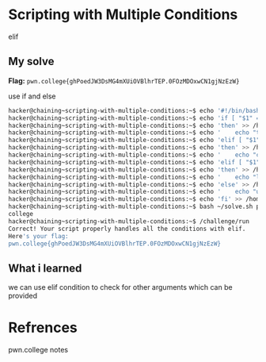 # Scripting with Multiple Conditions
elif 

## My solve
**Flag:** `pwn.college{ghPoedJW3DsMG4mXUiOVBlhrTEP.0FOzMDOxwCN1gjNzEzW}`

use if and else

```bash
hacker@chaining~scripting-with-multiple-conditions:~$ echo '#!/bin/bash' > /home/hacker/solve.sh
hacker@chaining~scripting-with-multiple-conditions:~$ echo 'if [ "$1" == "hack" ]' >> /home/hacker/solve.sh
hacker@chaining~scripting-with-multiple-conditions:~$ echo 'then' >> /home/hacker/solve.sh
hacker@chaining~scripting-with-multiple-conditions:~$ echo '    echo "the planet"' >> /home/hacker/solve.sh
hacker@chaining~scripting-with-multiple-conditions:~$ echo 'elif [ "$1" == "pwn" ]' >> /home/hacker/solve.sh
hacker@chaining~scripting-with-multiple-conditions:~$ echo 'then' >> /home/hacker/solve.sh
hacker@chaining~scripting-with-multiple-conditions:~$ echo '    echo "college"' >> /home/hacker/solve.sh
hacker@chaining~scripting-with-multiple-conditions:~$ echo 'elif [ "$1" == "learn" ]' >> /home/hacker/solve.sh
hacker@chaining~scripting-with-multiple-conditions:~$ echo 'then' >> /home/hacker/solve.sh
hacker@chaining~scripting-with-multiple-conditions:~$ echo '    echo "linux"' >> /home/hacker/solve.sh
hacker@chaining~scripting-with-multiple-conditions:~$ echo 'else' >> /home/hacker/solve.sh
hacker@chaining~scripting-with-multiple-conditions:~$ echo '    echo "unknown"' >> /home/hacker/solve.sh
hacker@chaining~scripting-with-multiple-conditions:~$ echo 'fi' >> /home/hacker/solve.sh
hacker@chaining~scripting-with-multiple-conditions:~$ bash ~/solve.sh pwn
college
hacker@chaining~scripting-with-multiple-conditions:~$ /challenge/run
Correct! Your script properly handles all the conditions with elif.
Here's your flag:
pwn.college{ghPoedJW3DsMG4mXUiOVBlhrTEP.0FOzMDOxwCN1gjNzEzW}
```

## What i learned
we can use elif condition to check for other arguments which can be provided

# Refrences
pwn.college notes